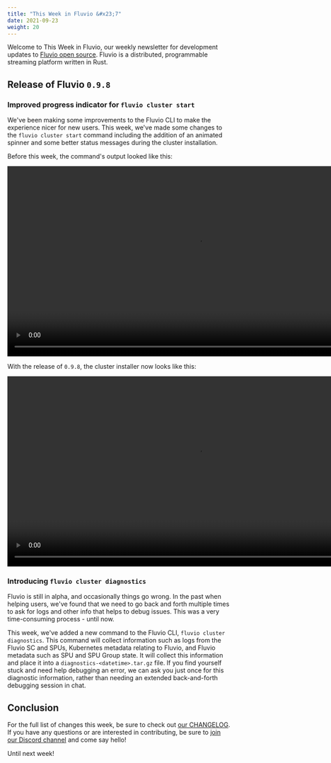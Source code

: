 ```yaml
---
title: "This Week in Fluvio &#x23;7"
date: 2021-09-23
weight: 20
---
```


Welcome to This Week in Fluvio, our weekly newsletter
for development updates to [Fluvio open source]. Fluvio is a distributed,
programmable streaming platform written in Rust.

## Release of Fluvio `0.9.8`

### Improved progress indicator for `fluvio cluster start`

We've been making some improvements to the Fluvio CLI to make the experience nicer
for new users. This week, we've made some changes to the `fluvio cluster start` command
including the addition of an animated spinner and some better status messages during
the cluster installation.

Before this week, the command's output looked like this:

<video controls width="860px" title="The old command used plain print statements and no spinner">
  <source src="/news/images/0007/fluvio-cluster-start-old.mov">
</video>

With the release of `0.9.8`, the cluster installer now looks like this:

<video controls width="860px" title="The new command uses emojis, bold print, and an animated spinner">
  <source src="/news/images/0007/fluvio-cluster-start.mov">
</video>

### Introducing `fluvio cluster diagnostics`

Fluvio is still in alpha, and occasionally things go wrong. In the past when helping users,
we've found that we need to go back and forth multiple times to ask for logs and other
info that helps to debug issues. This was a very time-consuming process - until now.

This week, we've added a new command to the Fluvio CLI, `fluvio cluster diagnostics`. This
command will collect information such as logs from the Fluvio SC and SPUs, Kubernetes
metadata relating to Fluvio, and Fluvio metadata such as SPU and SPU Group state. It will
collect this information and place it into a `diagnostics-<datetime>.tar.gz` file. If you
find yourself stuck and need help debugging an error, we can ask you just once for this
diagnostic information, rather than needing an extended back-and-forth debugging session
in chat.

## Conclusion

For the full list of changes this week, be sure to check out [our CHANGELOG]. If you have any
questions or are interested in contributing, be sure to [join our Discord channel] and
come say hello!

Until next week!

[Fluvio open source]: https://github.com/infinyon/fluvio
[wasmtime API since 0.28]: https://github.com/alexcrichton/rfcs-2/blob/new-api/accepted/new-api.md
[our CHANGELOG]: https://github.com/infinyon/fluvio/blob/master/CHANGELOG.md
[join our Discord channel]: https://discordapp.com/invite/bBG2dTz
